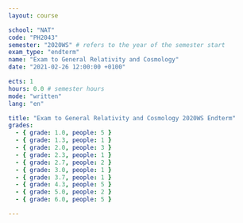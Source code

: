```yaml
---
layout: course

school: "NAT"
code: "PH2043"
semester: "2020WS" # refers to the year of the semester start
exam_type: "endterm"
name: "Exam to General Relativity and Cosmology"
date: "2021-02-26 12:00:00 +0100"

ects: 1
hours: 0.0 # semester hours
mode: "written"
lang: "en"

title: "Exam to General Relativity and Cosmology 2020WS Endterm"
grades:
  - { grade: 1.0, people: 5 }
  - { grade: 1.3, people: 1 }
  - { grade: 2.0, people: 3 }
  - { grade: 2.3, people: 1 }
  - { grade: 2.7, people: 2 }
  - { grade: 3.0, people: 1 }
  - { grade: 3.7, people: 1 }
  - { grade: 4.3, people: 5 }
  - { grade: 5.0, people: 2 }
  - { grade: 6.0, people: 5 }

---
```



